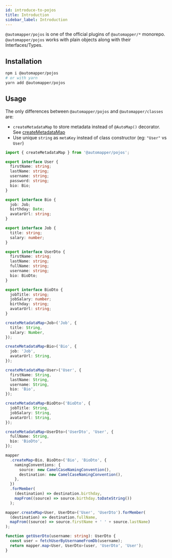 ```yaml
---
id: introduce-to-pojos
title: Introduction
sidebar_label: Introduction
---
```


`@automapper/pojos` is one of the official plugins of `@automapper/*` monorepo. `@automapper/pojos` works with plain objects along with their Interfaces/Types.

## Installation

```bash
npm i @automapper/pojos
# or with yarn
yarn add @automapper/pojos
```

## Usage

The only differences between `@automapper/pojos` and `@automapper/classes` are:

- `createMetadataMap` to store metadata instead of `@AutoMap()` decorator. See [createMetadataMap](pojos-metadata)
- Use unique `string` as `metaKey` instead of class constructor (eg: `"User"` vs `User`)

```ts
import { createMetadataMap } from '@automapper/pojos';

export interface User {
  firstName: string;
  lastName: string;
  username: string;
  password: string;
  bio: Bio;
}

export interface Bio {
  job: Job;
  birthday: Date;
  avatarUrl: string;
}

export interface Job {
  title: string;
  salary: number;
}

export interface UserDto {
  firstName: string;
  lastName: string;
  fullName: string;
  username: string;
  bio: BioDto;
}

export interface BioDto {
  jobTitle: string;
  jobSalary: number;
  birthday: string;
  avatarUrl: string;
}

createMetadataMap<Job>('Job', {
  title: String,
  salary: Number,
});

createMetadataMap<Bio>('Bio', {
  job: 'Job',
  avatarUrl: String,
});

createMetadataMap<User>('User', {
  firstName: String,
  lastName: String,
  username: String,
  bio: 'Bio',
});

createMetadataMap<BioDto>('BioDto', {
  jobTitle: String,
  jobSalary: String,
  avatarUrl: String,
});

createMetadataMap<UserDto>('UserDto', 'User', {
  fullName: String,
  bio: 'BioDto',
});

mapper
  .createMap<Bio, BioDto>('Bio', 'BioDto', {
    namingConventions: {
      source: new CamelCaseNamingConvention(),
      destination: new CamelCaseNamingConvention(),
    },
  })
  .forMember(
    (destination) => destination.birthday,
    mapFrom((source) => source.birthday.toDateString())
  );

mapper.createMap<User, UserDto>('User', 'UserDto').forMember(
  (destination) => destination.fullName,
  mapFrom((source) => source.firstName + ' ' + source.lastName)
);

function getUserDto(username: string): UserDto {
  const user = fetchUserByUsernameFromDb(username);
  return mapper.map<User, UserDto>(user, 'UserDto', 'User');
}
```
